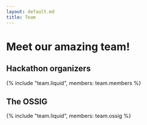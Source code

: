 ```yaml
---
layout: default.md
title: Team
---
```


# Meet our amazing team!

## Hackathon organizers

{% include "team.liquid", members: team.members %}

## The OSSIG

{% include "team.liquid", members: team.ossig %}
